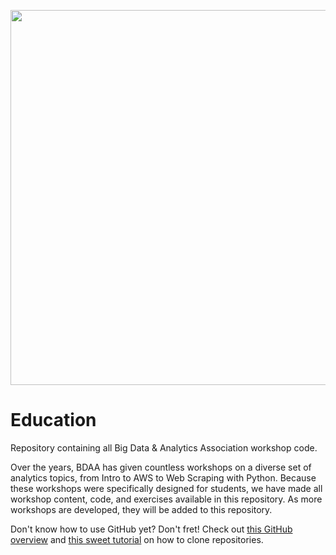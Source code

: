 <p align="center">
  <img src="https://user-images.githubusercontent.com/25988130/60761473-70487700-a017-11e9-9bb4-6e26da55c569.png" width="600"/>
</p>

# Education
Repository containing all Big Data &amp; Analytics Association workshop code.

Over the years, BDAA has given countless workshops on a diverse set of analytics topics, from Intro to AWS to Web Scraping with Python. Because these workshops were specifically designed for students, we have made all workshop content, code, and exercises available in this repository. As more workshops are developed, they will be added to this repository.

Don't know how to use GitHub yet? Don't fret! Check out [this GitHub overview](https://www.howtogeek.com/180167/htg-explains-what-is-github-and-what-do-geeks-use-it-for/) and [this sweet tutorial](https://help.github.com/en/articles/cloning-a-repository) on how to clone repositories.
